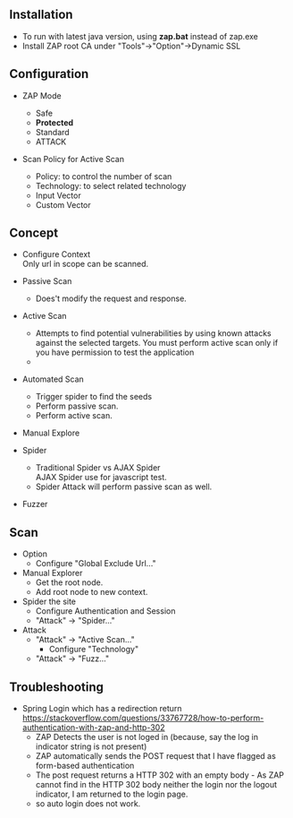 ## Installation
- To run with latest java version, using **zap.bat** instead of zap.exe
- Install ZAP root CA under "Tools"->"Option"->Dynamic SSL

## Configuration
- ZAP Mode
  - Safe
  - **Protected**
  - Standard
  - ATTACK

- Scan Policy for Active Scan
  - Policy: to control the number of scan
  - Technology: to select related technology
  - Input Vector
  - Custom Vector

## Concept
- Configure Context  
  Only url in scope can be scanned.

- Passive Scan  
  - Does't modify the request and response.
- Active Scan  
  - Attempts to find potential vulnerabilities by using known attacks against the selected targets. You must perform active scan only if you have permission to test the application
  - 
- Automated Scan
  - Trigger spider to find the seeds
  - Perform passive scan.
  - Perform active scan.
- Manual Explore

- Spider
  - Traditional Spider vs AJAX Spider  
    AJAX Spider use for javascript test.
  - Spider Attack will perform passive scan as well.

- Fuzzer

## Scan
- Option
  - Configure "Global Exclude Url..."
- Manual Explorer
  - Get the root node.
  - Add root node to new context.
- Spider the site
  - Configure Authentication and Session
  - "Attack" -> "Spider..."
- Attack
  - "Attack" -> "Active Scan..." 
    - Configure "Technology"
  - "Attack" -> "Fuzz..."

## Troubleshooting
- Spring Login which has a redirection return
  https://stackoverflow.com/questions/33767728/how-to-perform-authentication-with-zap-and-http-302  
  - ZAP Detects the user is not loged in (because, say the log in indicator string is not present) 
  - ZAP automatically sends the POST request that I have flagged as form-based authentication
  - The post request returns a HTTP 302 with an empty body - As ZAP cannot find in the HTTP 302 body neither the login nor the logout indicator, I am returned to the login page.
  - so auto login does not work.